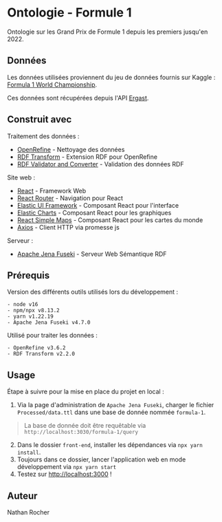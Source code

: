 # Ontologie - Formule 1 

Ontologie sur les Grand Prix de Formule 1 depuis les premiers jusqu'en 2022.

## Données

Les données utilisées proviennent du jeu de données fournis sur Kaggle : [Formula 1 World Championship](https://www.kaggle.com/datasets/rohanrao/formula-1-world-championship-1950-2020).

Ces données sont récupérées depuis l'API [Ergast](http://ergast.com/mrd/).

## Construit avec

Traitement des données :
* [OpenRefine](https://openrefine.org/) - Nettoyage des données
* [RDF Transform](https://github.com/AtesComp/rdf-transform) - Extension RDF pour OpenRefine 
* [RDF Validator and Converter](http://rdfvalidator.mybluemix.net/) - Validation des données RDF

Site web :
* [React](https://fr.reactjs.org/) - Framework Web
* [React Router](https://reactrouter.com/en/main) - Navigation pour React
* [Elastic UI Framework](https://github.com/elastic/eui) - Composant React pour l'interface
* [Elastic Charts](https://github.com/elastic/elastic-charts) - Composant React pour les graphiques
* [React Simple Maps](https://www.react-simple-maps.io/) - Composant React pour les cartes du monde
* [Axios](https://axios-http.com/) - Client HTTP via promesse js

Serveur :
* [Apache Jena Fuseki](https://jena.apache.org/) - Serveur Web Sémantique RDF 

## Prérequis

Version des différents outils utilisés lors du développement :

```
- node v16
- npm/npx v8.13.2
- yarn v1.22.19
- Apache Jena Fuseki v4.7.0
```

Utilisé pour traiter les données : 

```
- OpenRefine v3.6.2
- RDF Transform v2.2.0
```

## Usage

Étape à suivre pour la mise en place du projet en local :

1. Via la page d'administration de `Apache Jena Fuseki`, charger le fichier `Processed/data.ttl` dans une base de donnée nommée `formula-1`.
> La base de donnée doit être requêtable via `http://localhost:3030/formula-1/query`
2. Dans le dossier `front-end`, installer les dépendances via `npx yarn install`.
3. Toujours dans ce dossier, lancer l'application web en mode développement via `npx yarn start`
4. Testez sur [http://localhost:3000](http://localhost:3000) !



## Auteur
Nathan Rocher
